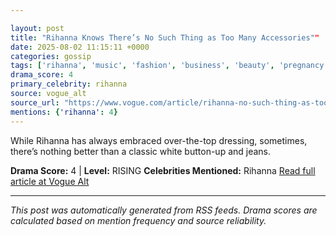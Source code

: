 ```yaml
---

layout: post
title: "Rihanna Knows There’s No Such Thing as Too Many Accessories""
date: 2025-08-02 11:15:11 +0000
categories: gossip
tags: ['rihanna', 'music', 'fashion', 'business', 'beauty', 'pregnancy', 'source-vogue_alt', 'drama-rising']
drama_score: 4
primary_celebrity: rihanna
source: vogue_alt
source_url: "https://www.vogue.com/article/rihanna-no-such-thing-as-too-many-accessories""
mentions: {'rihanna': 4}
---
```


While Rihanna has always embraced over-the-top dressing, sometimes, there’s nothing better than a classic white button-up and jeans.

**Drama Score:** 4 | **Level:** RISING **Celebrities Mentioned:** Rihanna [Read full article at Vogue Alt](https://www.vogue.com/article/rihanna-no-such-thing-as-too-many-accessories)

---

*This post was automatically generated from RSS feeds. Drama scores are calculated based on mention frequency and source reliability.*